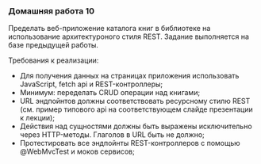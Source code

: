 ### Домашняя работа 10
Пределать веб-приложение каталога книг в библиотеке на использование архитектуроного стиля REST. Задание выполняется на базе предыдущей работы.

Требования к реализации:
- Для получения данных на страницах приложения использовать JavaScript, fetch api и REST-контроллеры;
- Минимум: переделать CRUD операции над книгами;
- URL эндпойнтов должны соответствовать ресурсному стилю REST (см. пример типового api на соответствующем слайде презентации к лекции);
- Действия над сущностями должны быть выражены исключительно через HTTP-методы. Глаголов в URL быть не должно;
- Протестировать все эндпойнты REST-контроллеров с помощью @WebMvcTest и моков сервисов;
